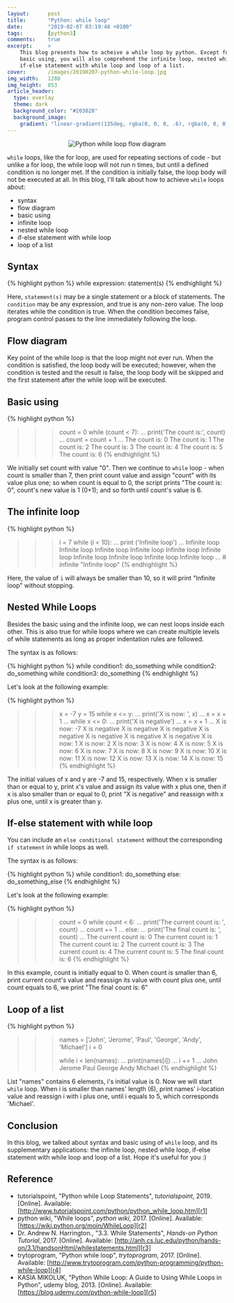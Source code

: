 ```yaml
---
layout:      post
title:       "Python: while loop"
date:        "2019-02-07 03:19:48 +0100"
tags:        [python3]
comments:    true
excerpt:     >
    This blog presents how to acheive a while loop by python. Except for the
    basic using, you will also comprehend the infinite loop, nested while loop,
    if-else statement with while loop and loop of a list.
cover:       /images/20190207-python-while-loop.jpg
img_width:   1280
img_height:  853
article_header:
  type: overlay
  theme: dark
  background_color: "#203028"
  background_image:
    gradient: "linear-gradient(135deg, rgba(0, 0, 0, .6), rgba(0, 0, 0, .4))"
---
```


<p align="center">
  <img alt="Python while loop flow diagram"
  src="{{ site.baseurl }}/images/20190207-python-while-loop.jpg"/>
</p>

`while` loops, like the for loop, are used for repeating sections of code - but
unlike a for loop, the while loop will not run n times, but until a defined
condition is no longer met. If the condition is initially false, the loop body
will not be executed at all. In this blog, I'll talk about how to achieve
`while` loops about:
- syntax
- flow diagram
- basic using
- infinite loop
- nested while loop
- if-else statement with while loop
- loop of a list

## Syntax
{% highlight python %}
while expression:
    statement(s)
{% endhighlight %}

Here, `statement(s)` may be a single statement or a block of statements. The
`condition` may be any expression, and true is any non-zero value. The loop
iterates while the condition is true.
When the condition becomes false, program control passes to the line immediately
following the loop.

## Flow diagram
Key point of the while loop is that the loop might not ever run. When the
condition is satisfied, the loop body will be executed; however, when the
condition is tested and the result is false, the loop body will be skipped and
the first statement after the while loop will be executed.

## Basic using
{% highlight python %}
>>> count = 0
>>> while (count < 7):
...    print('The count is:', count)
...    count = count + 1
...
The count is: 0
The count is: 1
The count is: 2
The count is: 3
The count is: 4
The count is: 5
The count is: 6
{% endhighlight %}

We initially set count with value "0". Then we continue to `while` loop - when
count is smaller than 7, then print count value and assign "count" with its
value plus one; so when count is equal to 0, the script prints "The count is:
0", count's new value is 1 (0+1); and so forth until count's value is 6.

## The infinite loop
{% highlight python %}
>>> i = 7
>>> while (i < 10):
...    print ('Infinite loop')
...
Infinite loop
Infinite loop
Infinite loop
Infinite loop
Infinite loop
Infinite loop
Infinite loop
Infinite loop
Infinite loop
Infinite loop
... # infinite "Infinite loop"
{% endhighlight %}

Here, the value of `i` will always be smaller than 10, so it will print
"Infinite loop" without stopping.

## Nested While Loops
Besides the basic using and the infinite loop, we can nest loops inside each
other. This is also true for while loops where we can create multiple levels
of while statements as long as proper indentation rules are followed.

The syntax is as follows:

{% highlight python %}
while condition1:
    do_something
    while condition2:
        do_something
        while condition3:
            do_something
{% endhighlight %}

Let's look at the following example:

{% highlight python %}
>>> x = -7
>>> y = 15
>>> while x <= y:
...     print('X is now: ', x)
...     x = x + 1
...     while x <= 0:
...         print('X is negative')
...         x = x + 1
...
X is now:  -7
X is negative
X is negative
X is negative
X is negative
X is negative
X is negative
X is negative
X is now:  1
X is now:  2
X is now:  3
X is now:  4
X is now:  5
X is now:  6
X is now:  7
X is now:  8
X is now:  9
X is now:  10
X is now:  11
X is now:  12
X is now:  13
X is now:  14
X is now:  15
{% endhighlight %}

The initial values of x and y are -7 and 15, respectively. When x is smaller
than or equal to y, print x's value and assign its value with x plus one, then
if x is also smaller than or equal to 0, print "X is negative" and reassign
with x plus one, until x is greater than y.

## If-else statement with while loop
You can include an `else conditional statement` without the corresponding
`if statement` in while loops as well.

The syntax is as follows:

{% highlight python %}
while condition1:
    do_something
else:
    do_something_else
{% endhighlight %}

Let's look at the following example:

{% highlight python %}
>>> count = 0
>>> while count < 6:
...     print('The current count is: ', count)
...     count += 1
... else:
...     print('The final count is: ', count)
...
The current count is:  0
The current count is:  1
The current count is:  2
The current count is:  3
The current count is:  4
The current count is:  5
The final count is:  6
{% endhighlight %}

In this example, count is initially equal to 0. When count is smaller than 6,
print current count's value and reassign its value with count plus one, until
count equals to 6, we print "The final count is: 6"

## Loop of a list
{% highlight python %}
>>> names = ['John', 'Jerome', 'Paul', 'George', 'Andy', 'Michael']
>>> i = 0
>>>
>>> while i < len(names):
...     print(names[i])
...     i += 1
...
John
Jerome
Paul
George
Andy
Michael
{% endhighlight %}

List "names" contains 6 elements, i's initial value is 0. Now we will start
`while` loop. When i is smaller than names' length (6), print names' i-location
value and reassign i with i plus one, until i equals to 5, which corresponds
'Michael'.

## Conclusion
In this blog, we talked about syntax and basic using of `while` loop, and its
supplementary applications: the infinite loop, nested while loop, if-else
statement with while loop and loop of a list. Hope it's useful for you :)

## Reference
- tutorialspoint, "Python while Loop Statements", _tutorialspoint_, 2019. [Online]. Available: [http://www.tutorialspoint.com/python/python_while_loop.htm][r1]
- python wiki, "While loops", _python wiki_, 2017. [Online]. Available: [https://wiki.python.org/moin/WhileLoop][r2]
- Dr. Andrew N. Harrington., "3.3. While Statements", _Hands-on Python Tutorial_, 2017. [Online]. Available: [http://anh.cs.luc.edu/python/hands-on/3.1/handsonHtml/whilestatements.html][r3]
- trytoprogram, "Python while loop", _trytoprogram_, 2017. [Online]. Available: [http://www.trytoprogram.com/python-programming/python-while-loop][r4]
- KASIA MIKOLUK, "Python While Loop: A Guide to Using While Loops in Python", udemy blog, 2013. [Online]. Available: [https://blog.udemy.com/python-while-loop][r5]

[r1]: http://www.tutorialspoint.com/python/python_while_loop.htm
[r2]: https://wiki.python.org/moin/WhileLoop
[r3]: http://anh.cs.luc.edu/python/hands-on/3.1/handsonHtml/whilestatements.html
[r4]: http://www.trytoprogram.com/python-programming/python-while-loop
[r5]: https://blog.udemy.com/python-while-loop
